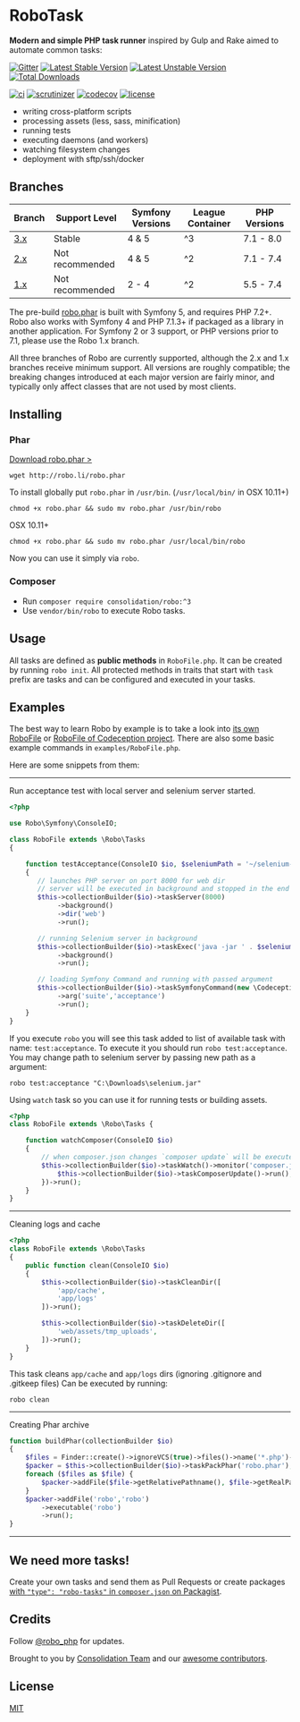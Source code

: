 # RoboTask

**Modern and simple PHP task runner** inspired by Gulp and Rake aimed to automate common tasks:

[![Gitter](https://badges.gitter.im/Join%20Chat.svg)](https://gitter.im/consolidation/Robo?utm_source=badge&utm_medium=badge&utm_campaign=pr-badge&utm_content=badge) 
[![Latest Stable Version](https://poser.pugx.org/consolidation/robo/v/stable.png)](https://packagist.org/packages/consolidation/robo) 
[![Latest Unstable Version](https://poser.pugx.org/consolidation/robo/v/unstable.png)](https://packagist.org/packages/consolidation/robo) 
[![Total Downloads](https://poser.pugx.org/consolidation/robo/downloads.png)](https://packagist.org/packages/consolidation/robo) 

[![ci](https://github.com/consolidation/robo/workflows/CI/badge.svg)](https://github.com/consolidation/robo/actions)
[![scrutinizer](https://scrutinizer-ci.com/g/consolidation/robo/badges/quality-score.png?b=master)](https://scrutinizer-ci.com/g/consolidation/robo/?branch=master)
[![codecov](https://codecov.io/gh/consolidation/robo/branch/main/graph/badge.svg?token=CAaB7ofhxx)](https://codecov.io/gh/consolidation/robo)
[![license](https://poser.pugx.org/consolidation/robo/license)](https://packagist.org/packages/consolidation/robo)

* writing cross-platform scripts
* processing assets (less, sass, minification)
* running tests
* executing daemons (and workers)
* watching filesystem changes
* deployment with sftp/ssh/docker

## Branches

| Branch | Support Level | Symfony Versions | League Container | PHP Versions |
| ------ | ------------- | ---------------- | ---------------- | ------------ |
| [3.x](https://github.com/consolidation/robo/tree/3.x) | Stable          | 4 & 5 | ^3 | 7.1 - 8.0 |
| [2.x](https://github.com/consolidation/robo/tree/2.x) | Not recommended | 4 & 5 | ^2 | 7.1 - 7.4 |
| [1.x](https://github.com/consolidation/robo/tree/1.x) | Not recommended | 2 - 4 | ^2 | 5.5 - 7.4 |

The pre-build [robo.phar](http://robo.li/robo.phar) is built with Symfony 5, and requires PHP 7.2+.  Robo also works with Symfony 4 and PHP 7.1.3+ if packaged as a library in another application. For Symfony 2 or 3 support, or PHP versions prior to 7.1, please use the Robo 1.x branch.

All three branches of Robo are currently supported, although the 2.x and 1.x branches receive minimum support. All versions are roughly compatible; the breaking changes introduced at each major version are fairly minor, and typically only affect classes that are not used by most clients.

## Installing

### Phar

[Download robo.phar >](http://robo.li/robo.phar)

```
wget http://robo.li/robo.phar
```

To install globally put `robo.phar` in `/usr/bin`. (`/usr/local/bin/` in OSX 10.11+)

```
chmod +x robo.phar && sudo mv robo.phar /usr/bin/robo
```

OSX 10.11+
```
chmod +x robo.phar && sudo mv robo.phar /usr/local/bin/robo
```

Now you can use it simply via `robo`.

### Composer

* Run `composer require consolidation/robo:^3`
* Use `vendor/bin/robo` to execute Robo tasks.

## Usage

All tasks are defined as **public methods** in `RoboFile.php`. It can be created by running `robo init`.
All protected methods in traits that start with `task` prefix are tasks and can be configured and executed in your tasks.

## Examples

The best way to learn Robo by example is to take a look into [its own RoboFile](https://github.com/consolidation/Robo/blob/2.x/RoboFile.php)
 or [RoboFile of Codeception project](https://github.com/Codeception/Codeception/blob/2.4/RoboFile.php). There are also some basic example commands in `examples/RoboFile.php`.

Here are some snippets from them:

---

Run acceptance test with local server and selenium server started.


``` php
<?php

use Robo\Symfony\ConsoleIO;

class RoboFile extends \Robo\Tasks
{

    function testAcceptance(ConsoleIO $io, $seleniumPath = '~/selenium-server-standalone-2.39.0.jar')
    {
       // launches PHP server on port 8000 for web dir
       // server will be executed in background and stopped in the end
       $this->collectionBuilder($io)->taskServer(8000)
            ->background()
            ->dir('web')
            ->run();

       // running Selenium server in background
       $this->collectionBuilder($io)->taskExec('java -jar ' . $seleniumPath)
            ->background()
            ->run();

       // loading Symfony Command and running with passed argument
       $this->collectionBuilder($io)->taskSymfonyCommand(new \Codeception\Command\Run('run'))
            ->arg('suite','acceptance')
            ->run();
    }
}
```

If you execute `robo` you will see this task added to list of available task with name: `test:acceptance`.
To execute it you should run `robo test:acceptance`. You may change path to selenium server by passing new path as a argument:

```
robo test:acceptance "C:\Downloads\selenium.jar"
```

Using `watch` task so you can use it for running tests or building assets.

``` php
<?php
class RoboFile extends \Robo\Tasks {

    function watchComposer(ConsoleIO $io)
    {
        // when composer.json changes `composer update` will be executed
        $this->collectionBuilder($io)->taskWatch()->monitor('composer.json', function() {
            $this->collectionBuilder($io)->taskComposerUpdate()->run();
        })->run();
    }
}
```

---

Cleaning logs and cache

``` php
<?php
class RoboFile extends \Robo\Tasks
{
    public function clean(ConsoleIO $io)
    {
        $this->collectionBuilder($io)->taskCleanDir([
            'app/cache',
            'app/logs'
        ])->run();

        $this->collectionBuilder($io)->taskDeleteDir([
            'web/assets/tmp_uploads',
        ])->run();
    }
}
```

This task cleans `app/cache` and `app/logs` dirs (ignoring .gitignore and .gitkeep files)
Can be executed by running:

```
robo clean
```

----

Creating Phar archive

``` php
function buildPhar(collectionBuilder $io)
{
    $files = Finder::create()->ignoreVCS(true)->files()->name('*.php')->in(__DIR__);
    $packer = $this->collectionBuilder($io)->taskPackPhar('robo.phar');
    foreach ($files as $file) {
        $packer->addFile($file->getRelativePathname(), $file->getRealPath());
    }
    $packer->addFile('robo','robo')
        ->executable('robo')
        ->run();
}
```

---

## We need more tasks!

Create your own tasks and send them as Pull Requests or create packages [with `"type": "robo-tasks"` in `composer.json` on Packagist](https://packagist.org/?type=robo-tasks).

## Credits

Follow [@robo_php](http://twitter.com/robo_php) for updates.

Brought to you by [Consolidation Team](https://github.com/orgs/consolidation/people) and our [awesome contributors](https://github.com/consolidation/Robo/graphs/contributors).

## License

[MIT](https://github.com/consolidation/Robo/blob/3.x/LICENSE)
